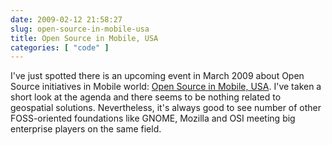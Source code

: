 ```yaml
---
date: 2009-02-12 21:58:27
slug: open-source-in-mobile-usa
title: Open Source in Mobile, USA
categories: [ "code" ]
---
```


I've just spotted there is an upcoming event in March 2009 about Open Source initiatives in Mobile world: [Open Source in Mobile, USA](http://usa.osimworld.com/ ). I've taken a short look at the agenda and there seems to be nothing related to geospatial solutions. Nevertheless, it's always good to see number of other FOSS-oriented foundations like GNOME, Mozilla and OSI meeting big enterprise players on the same field.
